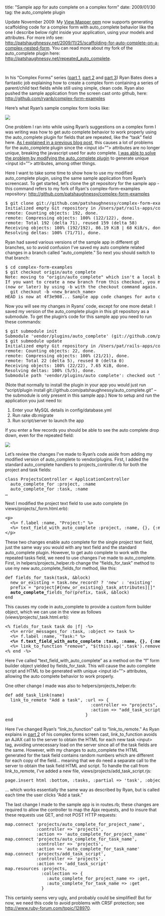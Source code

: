 title: "Sample app for auto complete on a complex form"
date: 2009/01/30
tag: the auto_complete plugin

<p>Update November 2009: My <a href ="http://patshaughnessy.net/view_mapper">View Mapper gem</a> now supports generating scaffolding code for a complex form with auto_complete behavior like the one I describe below right inside your application, using your models and attributes. For more info see: <a href ="http://patshaughnessy.net/2009/11/25/scaffolding-for-auto-complete-on-a-complex-nested-form">http://patshaughnessy.net/2009/11/25/scaffolding-for-auto-complete-on-a-complex-nested-form</a>.
You can read more about my fork of the auto_complete plugin here: <a href ="http://patshaughnessy.net/repeated_auto_complete">http://patshaughnessy.net/repeated_auto_complete</a>.</p>
<p>&nbsp;</p>
<p>In his &ldquo;Complex Forms&rdquo; series (<a href="http://railscasts.com/episodes/73">part 1</a>, <a href="http://railscasts.com/episodes/74">part 2</a> and <a href="http://railscasts.com/episodes/75">part 3</a>) Ryan Bates does a fantastic job explaining how to create a complex form containing a series of parent/child text fields while still using simple, clean code. Ryan also pushed the sample application from the screen cast onto github, here: <a href="http://github.com/ryanb/complex-form-examples">http://github.com/ryanb/complex-form-examples</a></p>
<p>Here&rsquo;s what Ryan&rsquo;s sample complex form looks like:</p>
<p><img src="http://patshaughnessy.net/assets/2009/1/30/sample.png"></p>
<p>One problem I ran into while using Ryan&rsquo;s suggestions on a complex form I was writing was how to get auto complete behavior to work properly using the auto_complete plugin for fields that are repeated, like the &ldquo;task&rdquo; field here. <a href="http://patshaughnessy.net/2008/10/21/autocomplete-plugin-doesn-t-work-for-repeated-fields">As I explained in a previous blog post</a>, this causes a lot of problems for the auto_complete plugin since the &lt;input id=&rdquo;&rdquo;&gt; attributes are no longer unique, breaking the javascript used for auto complete. <a href="http://patshaughnessy.net/2009/1/30/repeated_auto_complete-changes-merged-into-auto_complete">I was able to solve the problem by modifying the auto_complete plugin</a> to generate unique &lt;input id=&rdquo;&rdquo;&gt; attributes, among other things.</p>
<p>Here I want to take some time to show how to use my modified auto_complete plugin, using the same sample application from Ryan&rsquo;s screencast. To get started, let&rsquo;s clone the git repository for the sample app - this command refers to my fork of Ryan's complex-form-examples repository: <a href="http://github.com/patshaughnessy/complex-form-examples">http://github.com/patshaughnessy/complex-form-examples</a></p>
<pre>$ git clone git://github.com/patshaughnessy/complex-form-examples.git
Initialized empty Git repository in /Users/pat/rails-apps/complex-form-examples/.git/
remote: Counting objects: 192, done.
remote: Compressing objects: 100% (122/122), done.
remote: Total 192 (delta 71), reused 159 (delta 58)
Receiving objects: 100% (192/192), 86.19 KiB | 68 KiB/s, done.
Resolving deltas: 100% (71/71), done.</pre>
<p>Ryan had saved various versions of the sample app in different git branches, so to avoid confusion I&rsquo;ve saved my auto complete related changes in a branch called &ldquo;auto_complete.&rdquo; So next you should switch to that branch:</p>
<pre>$ cd complex-form-examples
$ git checkout origin/auto_complete
Note: moving to &quot;origin/auto_complete&quot; which isn&#x27;t a local branch
If you want to create a new branch from this checkout, you may do so
(now or later) by using -b with the checkout command again. Example:
  git checkout -b &lt;new_branch_name&gt;
HEAD is now at 4f3e908... Sample app code changes for auto_complete</pre>
<p>Now you will see my changes in Ryans&rsquo; code, except for one more detail: I saved my version of the auto_complete plugin in this git repository as a submodule. To get the plugin&rsquo;s code for this sample app you need to run these commands:</p>
<pre>$ git submodule init
Submodule &#x27;vendor/plugins/auto_complete&#x27; (git://github.com/patshaughnessy/auto_complete.git) registered for path &#x27;vendor/plugins/auto_complete&#x27;
$ git submodule update
Initialized empty Git repository in /Users/pat/rails-apps/complex-form-examples/vendor/plugins/auto_complete/.git/
remote: Counting objects: 22, done.
remote: Compressing objects: 100% (21/21), done.
remote: Total 22 (delta 5), reused 0 (delta 0)
Receiving objects: 100% (22/22), 7.65 KiB, done.
Resolving deltas: 100% (5/5), done.
Submodule path &#x27;vendor/plugins/auto_complete&#x27;: checked out &#x27;0814a25a754a235c5cf6f7a258fa405059a5ca6f&#x27;</pre>
<p>(Note that normally to install the plugin in your app you would just run “script/plugin install git://github.com/patshaughnessy/auto_complete.git” – the submodule is only present in this sample app.) Now to setup and run the application you just need to:
  <ol>
    <li>Enter your MySQL details in config/database.yml</li>
    <li>Run rake db:migrate</li>
    <li>Run script/server to launch the app</li>
  </ol>
</p>  
<p>If you enter a few records you should be able to see the auto complete drop down, even for the repeated field:</p>
<p><img src="http://patshaughnessy.net/assets/2009/1/30/sample_auto_complete.png"></p>
<p>Let&rsquo;s review the changes I&rsquo;ve made to Ryan&rsquo;s code aside from adding my modified version of auto_complete to vendor/plugins. First, I added the standard auto_complete handlers to projects_controller.rb for both the project and task fields:</p>
<pre>class ProjectsController &lt; ApplicationController
  auto_complete_for :project, :name
  auto_complete_for :task, :name
&hellip;</pre>
<p>Next I modified the project text field to use auto complete (in views/projects/_form.html.erb):</p>
<pre>&lt;p&gt;
  &lt;%= f.label :name, &quot;Project:&quot; %&gt;
  &lt;%= text_field_with_auto_complete :project, :name, {}, {:method =&gt; :get } %&gt;
&lt;/p&gt;</pre>
<p>These two changes enable auto complete for the single project text field, just the same way you would with any text field and the standard auto_complete plugin. However, to get auto complete to work with the repeated tasks field, we need to use changes I&rsquo;ve made to auto_complete. First, in helpers/projects_helper.rb change the &ldquo;fields_for_task&rdquo; method to use my new auto_complete_fields_for method, like this:</p>
<pre>def fields_for_task(task, &amp;block)
  new_or_existing = task.new_record? ? &#x27;new&#x27; : &#x27;existing&#x27;
  prefix = &quot;project[#{new_or_existing}_task_attributes][]&quot;
  <b>auto_complete_</b>fields_for(prefix, task, &amp;block)
end</pre>
<p>This causes my code in auto_complete to provide a custom form builder object, which we can use in the view as follows (views/projects/_task.html.erb):</p>
<pre>&lt;% fields_for_task task do |f| -%&gt;
  &lt;%= error_messages_for :task, :object =&gt; task %&gt;
  &lt;%= f.label :name, &quot;Task:&quot; %&gt;
  <b>&lt;%= f.text_field_with_auto_complete :task, :name, {}, {:method =&gt; :get } %&gt;</b>
  &lt;%= link_to_function &quot;remove&quot;, &quot;$(this).up(&#x27;.task&#x27;).remove()&quot; %&gt;
&lt;% end -%&gt;</pre>
<p>Here I&rsquo;ve called &ldquo;text_field_with_auto_complete&rdquo; as a method on the &ldquo;f&rdquo; form builder object yielded by fields_for_task. This will cause the auto complete script and HTML to be generated with unique &lt;input id=&rdquo;&rdquo;&gt; attributes, allowing the auto complete behavior to work properly.</p>
<p>One other change I made was also to helpers/projects_helper.rb:</p>
<pre>def add_task_link(name)
  link_to_remote &quot;Add a task&quot;, :url =&gt; {
                                 :controller =&gt; &quot;projects&quot;,
                                 :action =&gt; &quot;add_task_script&quot;
                               }
end</pre>
<p>Here I&rsquo;ve changed Ryan&rsquo;s &ldquo;link_to_function&rdquo; call to &ldquo;link_to_remote.&rdquo; As Ryan explains in <a href="http://railscasts.com/episodes/74">part 2</a> of his complex forms screen cast, link_to_function avoids an AJAX call to the server to obtain the HTML for each new task &lt;input&gt; tag, avoiding unnecessary load on the server since all of the task fields are the same. However, with my changes to auto_complete the HTML generated for the task field contains random numbers which are different for each copy of the field&hellip; meaning that we do need a separate call to the server to obtain the task field HTML and script. To handle the call from link_to_remote, I&rsquo;ve added a new file, views/projects/add_task_script.rjs:</p>
<pre>page.insert_html :bottom, :tasks, :partial =&gt; &#x27;task&#x27;, :object =&gt; Task.new</pre>
<p>&hellip; which works essentially the same way as described by Ryan, but is called each time the user clicks &ldquo;Add a task.&rdquo;</p>
<p>The last change I made to the sample app is in routes.rb; these changes are required to allow the controller to map the Ajax requests, and to insure that these requests use GET, and not POST HTTP requests:</p>
<pre>map.connect 'projects/auto_complete_for_project_name',
            :controller => 'projects',
            :action => 'auto_complete_for_project_name'
map.connect 'projects/auto_complete_for_task_name',
            :controller => 'projects',
            :action => 'auto_complete_for_task_name'
map.connect 'projects/add_task_script',
            :controller => 'projects',
            :action => 'add_task_script'
map.resources :projects,
              :collection => {
                :auto_complete_for_project_name => :get,
                :auto_complete_for_task_name => :get
              }</pre>
<p>This certainly seems very ugly, and probably could be simplified! But for now, we need this code to avoid problems with CRSF protection; see <a href="http://www.ruby-forum.com/topic/128970">http://www.ruby-forum.com/topic/128970</a>.</p>
